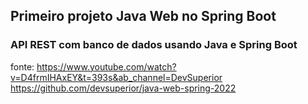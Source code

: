 ## Primeiro projeto Java Web no Spring Boot
### API REST com banco de dados usando Java e Spring Boot

fonte:
https://www.youtube.com/watch?v=D4frmIHAxEY&t=393s&ab_channel=DevSuperior
https://github.com/devsuperior/java-web-spring-2022
